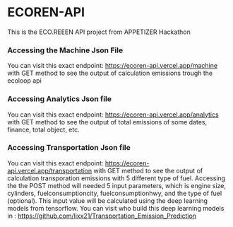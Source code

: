 # ECOREN-API
This is the ECO.REEEN API project from APPETIZER Hackathon

### Accessing the Machine Json File
You can visit this exact endpoint: https://ecoren-api.vercel.app/machine with GET method to see the output of calculation emissions trough the ecoloop api

### Accessing Analytics Json file
You can visit this exact endpoint: https://ecoren-api.vercel.app/analytics with GET method to see the output of total emissions of some dates, finance, total object, etc.

### Accessing Transportation Json file
You can visit this exact endpoint: https://ecoren-api.vercel.app/transportation with GET method to see the output of calculation transporation emissions with 5 different type of fuel. Accessing the the POST method will needed 5 input parameters, which is engine size, cylinders, fuelconsumptioncity, fuelconsumptionhwy, and the type of fuel (optional). This input value will be calculated using the deep learning models from tensorflow. You can visit who build this deep learning models in : https://github.com/lixx21/Transportation_Emission_Prediction
